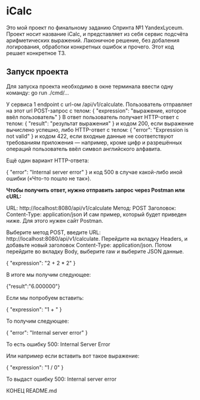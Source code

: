 # iCalc

Это мой проект по финальному заданию Спринта №1 YandexLyceum.
Проект носит название iCalc, и представляет из себя сервис подсчёта арифметических выражений.
Лаконичное решение, без добаления логирования, обработки конкретных ошибок и прочего. 
Этот код решает конкретное ТЗ.

## Запуск проекта

Для запуска проекта необходимо в окне терминала ввести одну команду: 
go run ./cmd/... 

У сервиса 1 endpoint с url-ом /api/v1/calculate. 
Пользователь отправляет на этот url POST-запрос с телом:
{
"expression": "выражение, которое ввёл пользователь"
}
В ответ пользователь получает HTTP-ответ с телом:
{
"result": "результат выражения"
}
и кодом 200, если выражение вычислено успешно, либо HTTP-ответ с телом:
{
"error": "Expression is not valid"
}
и кодом 422, если входные данные не соответствуют требованиям приложения — например, кроме цифр и разрешённых операций пользователь ввёл символ английского алфавита.

Ещё один вариант HTTP-ответа:

{
"error": "Internal server error"
}
и код 500 в случае какой-либо иной ошибки («Что-то пошло не так»).

**Чтобы получить ответ, нужно отправить запрос через Postman или cURL:**

URL: http://localhost:8080/api/v1/calculate
Метод: POST
Заголовок: Content-Type: application/json
И сам пример, который будет приведен ниже.
Для этого нужен сайт Postman. 

Выберите метод POST, введите URL: http://localhost:8080/api/v1/calculate. 
Перейдите на вкладку Headers, и добавьте новый заголовок Content-Type: application/json. 
Потом перейдите во вкладку Body, выберите raw и выберите JSON данные.

{
"expression": "2 + 2 * 2"
}

В итоге мы получим следующее:

{"result":"6.000000"}

Если мы попробуем вставить:

{
"expression": "1 + "
}

То получим следующее:

{
"error": "Internal server error"
}

То есть ошибку 500: 
Internal Server Error

Или например если вставить вот такое выражение:

{
"expression": "1 / 0"
}

То выдаст ошибку 500: 
Internal server error

КОНЕЦ README.md
